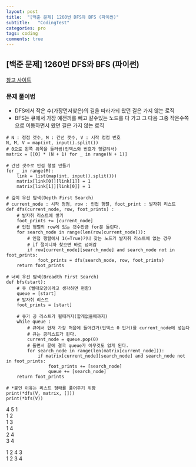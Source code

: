```yaml
---
layout: post
title:  "[백준 문제] 1260번 DFS와 BFS (파이썬)"
subtitle:   "CodingTest"
categories: pro
tags: coding
comments: true
---
```


## [백준 문제] 1260번 DFS와 BFS (파이썬)

[참고 사이트](https://this-programmer.com/entry/%EB%B0%B1%EC%A4%801260%ED%8C%8C%EC%9D%B4%EC%8D%AC-DFS%EC%99%80-BFS)  

### 문제 풀이법
- DFS에서 작은 수(가장먼저찾은)의 길을 따라가되 왔던 길은 가지 않는 로직
- BFS는 큐에서 가장 예전꺼를 빼고 갈수있는 노드를 다 가고 그 다음 그중 작은수쪽으로 이동하면서 왔던 길은 가지 않는 로직

```
# N : 정점 갯수, M : 간선 갯수, V : 시작 정점 번호
N, M, V = map(int, input().split())
# 0으로 왼쪽 위쪽을 둘러쌈(인덱스와 번호가 헷갈려서)
matrix = [[0] * (N + 1) for _ in range(N + 1)]

# 간선 갯수로 인접 행렬 만들기
for _ in range(M):
    link = list(map(int, input().split()))
    matrix[link[0]][link[1]] = 1
    matrix[link[1]][link[0]] = 1

# 깊이 우선 탐색(Depth First Search)
# current_node : 시작 정점, row : 인접 행렬, foot_print : 발자취 리스트
def dfs(current_node, row, foot_prints) :
    # 발자취 리스트에 쌓기
    foot_prints += [current_node]
    # 인접 행렬의 row에 있는 갯수만큼 for문 돌린다.
    for search_node in range(len(row[current_node])):
        # 인접 행렬에서 1(=True)거나 찾는 노드가 발자취 리스트에 없는 경우
        # if 절이니까 찾으면 바로 넘어감
        if row[current_node][search_node] and search_node not in foot_prints:
            foot_prints = dfs(search_node, row, foot_prints)
    return foot_prints

# 너비 우선 탐색(Breadth First Search)
def bfs(start):
    # 큐 (빨대모양이라고 생각하면 편함)
    queue = [start]
    # 발자취 리스트
    foot_prints = [start]

    # 큐가 공 리스트가 될때까지(할게없을때까지)
    while queue :
        # 큐에서 현재 가장 처음에 들어간거(인덱스 0 인거)를 current_node에 넣는다
        # 큐는 공리스트가 된다.
        current_node = queue.pop(0)
        # 돌면서 끝에 결국 queue가 아무것도 없게 된다.
        for search_node in range(len(matrix[current_node])):
            if matrix[current_node][search_node] and search_node not in foot_prints:
                foot_prints += [search_node]
                queue += [search_node]
    return foot_prints

# *붙인 이유는 리스트 형태를 풀어주기 위함
print(*dfs(V, matrix, []))
print(*bfs(V))

```

4 5 1  
1 2  
1 3  
1 4  
2 4  
3 4  
  
1 2 4 3  
1 2 3 4  
